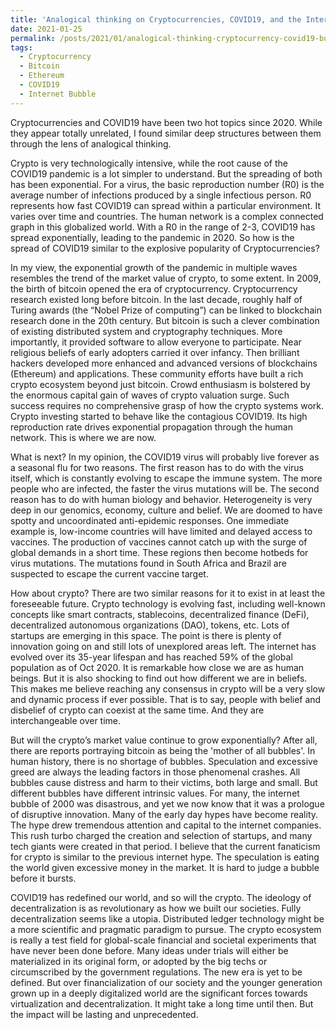 ```yaml
---
title: 'Analogical thinking on Cryptocurrencies, COVID19, and the Internet Bubble'
date: 2021-01-25
permalink: /posts/2021/01/analogical-thinking-cryptocurrency-covid19-bubble/
tags:
  - Cryptocurrency
  - Bitcoin
  - Ethereum
  - COVID19
  - Internet Bubble
---
```


Cryptocurrencies and COVID19 have been two hot topics since 2020. While they appear totally unrelated, I found similar deep structures between them through the lens of analogical thinking.

Crypto is very technologically intensive, while the root cause of the COVID19 pandemic is a lot simpler to understand. But the spreading of both has been exponential. For a virus, the basic reproduction number (R0) is the average number of infections produced by a single infectious person. R0 represents how fast COVID19 can spread within a particular environment. It varies over time and countries. The human network is a complex connected graph in this globalized world. With a R0 in the range of 2-3, COVID19 has spread exponentially, leading to the pandemic in 2020.  So how is the spread of COVID19 similar to the explosive popularity of Cryptocurrencies?

In my view, the exponential growth of the pandemic in multiple waves resembles the trend of the market value of crypto, to some extent. In 2009, the birth of bitcoin opened the era of cryptocurrency. Cryptocurrency research existed long before bitcoin. In the last decade, roughly half of Turing awards (the “Nobel Prize of computing”) can be linked to blockchain research done in the 20th century. But bitcoin is such a clever combination of existing distributed system and cryptography techniques. More importantly, it provided software to allow everyone to participate. Near religious beliefs of early adopters carried it over infancy. Then brilliant hackers developed more enhanced and advanced versions of blockchains (Ethereum) and applications. These community efforts have built a rich crypto ecosystem beyond just bitcoin. Crowd enthusiasm is bolstered by the enormous capital gain of waves of crypto valuation surge. Such success requires no comprehensive grasp of how the crypto systems work. Crypto investing started to behave like the contagious COVID19. Its high reproduction rate drives exponential propagation through the human network. This is where we are now.

What is next?  In my opinion, the COVID19 virus will probably live forever as a seasonal flu for two reasons. The first reason has to do with the virus itself, which is constantly evolving to escape the immune system. The more people who are infected, the faster the virus mutations will be. The second reason has to do with human biology and behavior. Heterogeneity is very deep in our genomics, economy, culture and belief. We are doomed to have spotty and uncoordinated anti-epidemic responses. One immediate example is, low-income countries will have limited and delayed access to vaccines. The production of vaccines cannot catch up with the surge of global demands in a short time. These regions then become hotbeds for virus mutations. The mutations found in South Africa and Brazil are suspected to escape the current vaccine target.
 
How about crypto? There are two similar reasons for it to exist in at least the foreseeable future. Crypto technology is evolving fast, including well-known concepts like smart contracts, stablecoins, decentralized finance (DeFi), decentralized autonomous organizations (DAO), tokens, etc.  Lots of startups are emerging in this space. The point is there is plenty of innovation going on and still lots of unexplored areas left. The internet has evolved over its 35-year lifespan and has reached 59% of the global population as of Oct 2020. It is remarkable how close we are as human beings. But it is also shocking to find out how different we are in beliefs. This makes me believe reaching any consensus in crypto will be a very slow and dynamic process if ever possible. That is to say, people with belief and disbelief of crypto can coexist at the same time. And they are interchangeable over time.

But will the crypto’s market value continue to grow exponentially?  After all, there are reports portraying bitcoin as being the 'mother of all bubbles'. In human history, there is no shortage of bubbles.  Speculation and excessive greed are always the leading factors in those phenomenal crashes. All bubbles cause distress and harm to their victims, both large and small.  But different bubbles have different intrinsic values. For many, the internet bubble of 2000 was disastrous, and yet we now know that it was a prologue of disruptive innovation. Many of the early day hypes have become reality. The hype drew tremendous attention and capital to the internet companies. This rush turbo charged the creation and selection of startups, and many tech giants were created in that period. I believe that the current fanaticism for crypto is similar to the previous internet hype. The speculation is eating the world given excessive money in the market. It is hard to judge a bubble before it bursts. 

COVID19 has redefined our world, and so will the crypto. The ideology of decentralization is as revolutionary as how we built our societies. Fully decentralization seems like a utopia. Distributed ledger technology might be a more scientific and pragmatic paradigm to pursue. The crypto ecosystem is really a test field for global-scale financial and societal experiments that have never been done before.  Many ideas under trials will either be materialized in its original form, or adopted by the big techs or circumscribed by the government regulations. The new era is yet to be defined. But over financialization of our society and the younger generation grown up in a deeply digitalized world are the significant forces towards virtualization and decentralization. It might take a long time until then. But the impact will be lasting and unprecedented.


    
    
